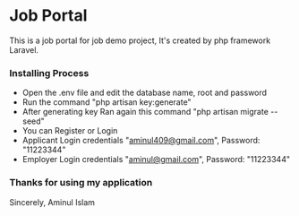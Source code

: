
# Job Portal 
This is a job portal for job demo project, It's created by php framework Laravel.

### Installing Process 
 
 - Open the .env file and edit the database name, root and password
 - Run the command "php artisan key:generate"
 - After generating key Ran again this command "php artisan migrate --seed"
 - You can Register or Login 
 - Applicant Login credentials "aminul409@gmail.com", Password: "11223344"
 - Employer Login credentials "aminul@gmail.com", Password: "11223344"


### Thanks for using my application
Sincerely,
Aminul Islam
